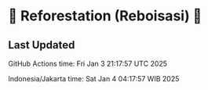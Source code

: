 
# 🌳 Reforestation (Reboisasi) 🌲

## Last Updated

GitHub Actions time: Fri Jan  3 21:17:57 UTC 2025

Indonesia/Jakarta time: Sat Jan  4 04:17:57 WIB 2025
